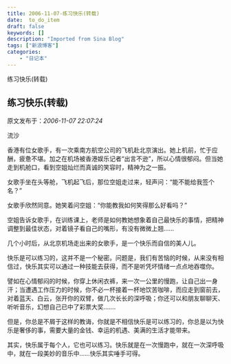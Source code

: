 ```yaml
---
title: 2006-11-07-练习快乐(转载)
date:  to_do_item
draft: false
keywords: []
description: "Imported from Sina Blog"
tags: ["新浪博客"]
categories: 
    - "日记本"
---
```

练习快乐(转载)
## 练习快乐(转载)

 原文发布于：*2006-11-07 22:07:24*

 

流沙

 
香港有位女歌手，有一次乘南方航空公司的飞机赴北京演出。她上机前，忙于应酬，疲惫不堪。加之在机场被香港娱乐记者“出言不逊”，所以心情很郁闷。但当她走到机舱口，看到空姐灿烂而真诚的笑容时，精神为之一振。

   女歌手坐在头等舱，飞机起飞后，那位空姐走过来，轻声问：“能不能给我签个名？”

   女歌手欣然同意。她笑着问空姐：“你能教我如何笑得那么好看吗？”

  
空姐告诉女歌手，在训练课上，老师是如何教她想象着自己最快乐的事情，把精神调整到最佳状态，对着镜子看自己的嘴形，有没有微微上翘……

   几个小时后，从北京机场走出来的女歌手，是一个快乐而自信的美人儿。

  
快乐是可以练习的，这并不是一个秘密。问题是，我们有苦恼的时候，从来没有相信过，快乐其实可以通过一种技能去获得，而不是听凭坏情绪一点点地吞噬你。

  
譬如在心情郁闷的时候，你穿上休闲衣裤，来一次一公里的慢跑，让自己出一身汗；当遭遇工作压力的时候，你不必一杯接着一杯地饮苦咖啡，而应走到窗前去，对着蓝天、白云，张开你的双臂，做几次长长的深呼吸；你还可以和朋友聊聊天、听听音乐，幻想自己已中了彩票大奖…….

  
但是，你总是不屑于这样的教诲，你就是不相信快乐是可以练习的，你总是以为快乐是奢侈的事，需要大量的金钱、幸运的机遇、美满的生活才能带来。

  
其实，快乐属于每个人，它也可以练习。快乐就是在一次慢跑中，就在一次深呼吸中，就在一段美妙的音乐中……快乐其实唾手可得。



